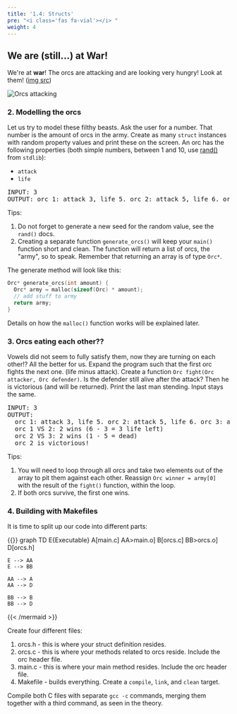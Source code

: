 ```yaml
---
title: '1.4: Structs'
pre: "<i class='fas fa-vial'></i> "
weight: 4
---
```

## We are (still...) at War!

We're at **war**! The orcs are attacking and are looking very hungry! Look at them! ([img src](https://www.google.be/url?sa=i&rct=j&q=&esrc=s&source=images&cd=&cad=rja&uact=8&ved=2ahUKEwjmyPWi2N7jAhUIxoUKHWLZCmgQjhx6BAgBEAM&url=https%3A%2F%2Fwww.artstation.com%2Fartwork%2Fe5ZDb&psig=AOvVaw2XqhvpDcX5bqiky-tRoQaN&ust=1564646412604432))

![Orcs attacking](/img/labs/orcs.png)

### 2. Modelling the orcs

Let us try to model these filthy beasts. Ask the user for a number. That number is the amount of orcs in the army. Create as many `struct` instances with random property values and print these on the screen. An orc has the following properties (both simple numbers, between 1 and 10, use [rand()](https://www.tutorialspoint.com/c_standard_library/c_function_rand) from `stdlib`):

* `attack`
* `life`

<pre>
INPUT: 3
OUTPUT: orc 1: attack 3, life 5. orc 2: attack 5, life 6. orc 3: attack 1, life 1.
</pre>

Tips:

1. Do not forget to generate a new seed for the random value, see the `rand()` docs.
2. Creating a separate function `generate_orcs()` will keep your `main()` function short and clean. The function will return a list of orcs, the "army", so to speak. Remember that returning an array is of type `Orc*`.

The generate method will look like this:

```c
Orc* generate_orcs(int amount) {
  Orc* army = malloc(sizeof(Orc) * amount);
  // add stuff to army
  return army; 
}
```

Details on how the `malloc()` function works will be explained later.

### 3. Orcs eating each other??

Vowels did not seem to fully satisfy them, now they are turning on each other!? All the better for us. Expand the program such that the first orc fights the next one. (life minus attack). Create a function `Orc fight(Orc attacker, Orc defender)`. Is the defender still alive after the attack? Then he is victorious (and will be returned). Print the last man stending. Input stays the same. 

<pre>
INPUT: 3
OUTPUT:
  orc 1: attack 3, life 5. orc 2: attack 5, life 6. orc 3: attack 1, life 1.
  orc 1 VS 2: 2 wins (6 - 3 = 3 life left)
  orc 2 VS 3: 2 wins (1 - 5 = dead)
  orc 2 is victorious!
</pre>

Tips:

1. You will need to loop through all orcs and take two elements out of the array to pit them against each other. Reassign `Orc winner = army[0]` with the result of the `fight()` function, within the loop.
2. If both orcs survive, the first one wins.

### 4. Building with Makefiles

It is time to split up our code into different parts:

{{<mermaid>}}
graph TD
    E{Executable}
    A[main.c]
    AA>main.o]
    B[orcs.c]
    BB>orcs.o]
    D[orcs.h]
    
    E --> AA
    E --> BB

    AA --> A
    AA --> D

    BB --> B
    BB --> D
{{< /mermaid >}}

Create four different files:

1. orcs.h - this is where your struct definition resides.
2. orcs.c - this is where your methods related to orcs reside. Include the orc header file.
3. main.c - this is where your main method resides. Include the orc header file.
4. Makefile - builds everything. Create a `compile`, `link`, and `clean` target.

Compile both C files with separate `gcc -c` commands, merging them together with a third command, as seen in the theory. 